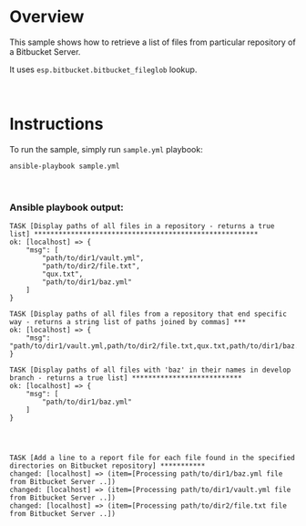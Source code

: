 # Overview

This sample shows how to retrieve a list of files from particular repository of a Bitbucket Server.

It uses `esp.bitbucket.bitbucket_fileglob` lookup.

<br>

# Instructions

To run the sample, simply run `sample.yml` playbook:

```bash
ansible-playbook sample.yml
```

<br>

### Ansible playbook output:

```
TASK [Display paths of all files in a repository - returns a true list] *******************************************************
ok: [localhost] => {
    "msg": [
        "path/to/dir1/vault.yml",
        "path/to/dir2/file.txt",
        "qux.txt",
        "path/to/dir1/baz.yml"
    ]
}

TASK [Display paths of all files from a repository that end specific way - returns a string list of paths joined by commas] ***
ok: [localhost] => {
    "msg": "path/to/dir1/vault.yml,path/to/dir2/file.txt,qux.txt,path/to/dir1/baz.yml"
}

TASK [Display paths of all files with 'baz' in their names in develop branch - returns a true list] ***************************
ok: [localhost] => {
    "msg": [
        "path/to/dir1/baz.yml"
    ]
}




TASK [Add a line to a report file for each file found in the specified directories on Bitbucket repository] ***********
changed: [localhost] => (item=[Processing path/to/dir1/baz.yml file from Bitbucket Server ..])
changed: [localhost] => (item=[Processing path/to/dir1/vault.yml file from Bitbucket Server ..])
changed: [localhost] => (item=[Processing path/to/dir2/file.txt file from Bitbucket Server ..])
```